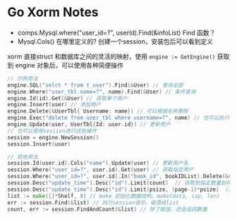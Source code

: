 # Go Xorm Notes

- comps.Mysql.where("user_id=?", userId).Find(&infoList) Find 函数？
- Mysql.Cols() 在哪里定义的? 创建一个session，安装包后可以看到定义

xorm 直接struct 和数据库之间的灵活的映射，使用 `engine := GetEngine()` 获取到 engine 对象后，可以使用各种简便操作

```go
// 示例用法
engine.SQL("selct * from t_user").Find(&User) // 查询全部
engine.Where("user_tbl.name=?", name).Find(&User) // 条件查询
engine.Id(id).Get(&User) // 获取单个用户
engine.Insert(user) // 添加用户
engine.Delete(&UserTbl{ Username: name}) // 可以根据名称删除
engine.Exec("delete from user_tbl where username=?", name) // 也可以执行 exec 删除
engine.Update(user, UserTbl{Id: user.id}) // 更新用户
// 也可以使用sesiion进行这些操作
session = engine.NewSession()
session.Insert(user)
```

```go
// 其他用法
session.Id(user.id).Cols("name").Update(user) // 更新用户名
session.Where("user_id=?", user.id).Get(user) // 获取指定用户
session.Where("user_id=?", user.id).In("book_id", bookIDList).Delete(&shelf{}) // 删除 指定booklist 的收藏信息
session.Desc("update_time").Desc("id").Limit(count)  // 获取到指定数量到用户
session.Desc("update_time").Desc("id").Limit(psize, (page-1)*psize)  // 获取到psize数据，从第n页开始，
list := make([]*Shelf, 0) // make 初始化数据结构，make(data, cap, len)
err := session.Find(&list) // 执行session语句，赋值给list
count, err := session.FindAndCount(&list) // 除了赋值，还会返回数量
```
